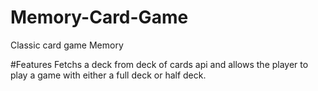 # Memory-Card-Game

Classic card game Memory

#Features
Fetchs a deck from deck of cards api and allows the player to play a game with either a full deck or half deck.
